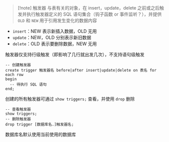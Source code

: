> [!note] 触发器
> 与表有关的对象，在 insert，update，delete 之前或之后触发并执行触发器定义的 SQL 语句集合（钩子函数 or 事件监听？），并提供 `OLD`  和 `NEW`  用于引用发生变化的数据内容

* `insert`：NEW 表示新插入数据，OLD 无用
* `update`：NEW，OLD 分别表示新旧数据
* `delete`：OLD 表示要删除数据，NEW 无用

触发器仅支持行级触发（即影响了几行就出发几次），不支持语句级触发

```mysql
-- 创建触发器
create trigger 触发器名 before|after insert|update|delete on 表名 for each row
begin
  -- 待执行 SQL 语句
end;
```

创建的所有触发器可通过 `show triggers;` 查看，并使用 `drop` 删除

```mysql
-- 查看触发器
show triggers;
-- 删除触发器
drop trigger [数据库名.]触发器名;
```

数据库名默认使用当前使用的数据库

